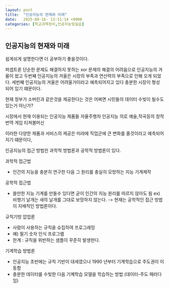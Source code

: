 ```yaml
---
layout: post
title:  "인공지능의 현재와 미래"
date:   2025-09-16- 13:11:14 +0900
categories: [학교과목정리,인공지능및실습]
---
```


인공지능의 현재와 미래 
---

쉽게쉬게 설명한다면 더 공부하기 좋을것이다.

퍼셉트론 단순한 문제도 해결하지 못하는 xor 문제의 해결의 어려움으로 인공지능의 겨율이 왔고
두번쨰 인공지능의 겨울은 시장의 부족과 연산력의 부족으로 인해 오게 되었다.
세번쨰 인공지능의 겨울은 어려울거이라고 예측되어지고 있다 충분한 시장이 형성 되어 있기 떄문이다.

현재 정부가 소버린과 같은것을 제공한다는 것은 어쩌면 시민들의 데이터 수빚이 될수도 있는거 아닌가?

시장에서 현재 이용되는 인공지능 제품들
자율주행차
인공지능 의로
예술,작곡등의 창작
번역
게임
티쳐블머신

이러한 다양한 제품과 서비스의 제공은 미랴에 직업군에 큰 변화를 줄것이라고 예측되어지기 떄문이다,

인공지능의 접근 방법읜 과학적 방법론과 공학적 방법론이 있다.

과학적 접근법
- 인간의 지능을 충분히 연구한 다음 그 원리를 충실히 모방하는 지능 기계제작

공학적 접근법
- 쓸만한 지능 기계를 만들수 있다면 굳이 인간의 지능 원리를 따르지 않아도 됨
ex) 비행기 날개는 새의 날개를 그대로 보망하지 않는다.
-> 현재는 공학적인 접근 방법이 지배적인 방법론이다.

규칙기방 압업론
- 사람이 사용하는 규칙을 슈집하여 프로그래밍
- 예) 필기 숫자 인식 프로그램
- 한계 : 규칙을 위반하는 샘플이 꾸준히 발생한다.

기계학습 방법론
- 인공지능 초반에는 규칙 기반이 대세였으나 1990 년부터 기계학습으로 주도권이 이동함
- 충분한 데이터를 수빚한 다음 기꼐학습 모델을 학습하는 방법 (데이터-주도 패러다임)


